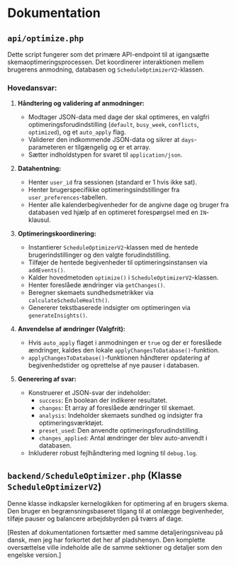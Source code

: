# Dokumentation

## `api/optimize.php`

Dette script fungerer som det primære API-endpoint til at igangsætte skemaoptimeringsprocessen. Det koordinerer interaktionen mellem brugerens anmodning, databasen og `ScheduleOptimizerV2`-klassen.

### Hovedansvar:

1.  **Håndtering og validering af anmodninger:**
    *   Modtager JSON-data med dage der skal optimeres, en valgfri optimeringsforudindstilling (`default`, `busy_week`, `conflicts`, `optimized`), og et `auto_apply` flag.
    *   Validerer den indkommende JSON-data og sikrer at `days`-parameteren er tilgængelig og er et array.
    *   Sætter indholdstypen for svaret til `application/json`.

2.  **Datahentning:**
    *   Henter `user_id` fra sessionen (standard er 1 hvis ikke sat).
    *   Henter brugerspecifikke optimeringsindstillinger fra `user_preferences`-tabellen.
    *   Henter alle kalenderbegivenheder for de angivne dage og bruger fra databasen ved hjælp af en optimeret forespørgsel med en `IN`-klausul.

3.  **Optimeringskoordinering:**
    *   Instantierer `ScheduleOptimizerV2`-klassen med de hentede brugerindstillinger og den valgte forudindstilling.
    *   Tilføjer de hentede begivenheder til optimeringsinstansen via `addEvents()`.
    *   Kalder hovedmetoden `optimize()` i `ScheduleOptimizerV2`-klassen.
    *   Henter foreslåede ændringer via `getChanges()`.
    *   Beregner skemaets sundhedsmetrikker via `calculateScheduleHealth()`.
    *   Genererer tekstbaserede indsigter om optimeringen via `generateInsights()`.

4.  **Anvendelse af ændringer (Valgfrit):**
    *   Hvis `auto_apply` flaget i anmodningen er `true` og der er foreslåede ændringer, kaldes den lokale `applyChangesToDatabase()`-funktion.
    *   `applyChangesToDatabase()`-funktionen håndterer opdatering af begivenhedstider og oprettelse af nye pauser i databasen.

5.  **Generering af svar:**
    *   Konstruerer et JSON-svar der indeholder:
        *   `success`: En boolean der indikerer resultatet.
        *   `changes`: Et array af foreslåede ændringer til skemaet.
        *   `analysis`: Indeholder skemaets sundhed og indsigter fra optimeringsværktøjet.
        *   `preset_used`: Den anvendte optimeringsforudindstilling.
        *   `changes_applied`: Antal ændringer der blev auto-anvendt i databasen.
    *   Inkluderer robust fejlhåndtering med logning til `debug.log`.

## `backend/ScheduleOptimizer.php` (Klasse `ScheduleOptimizerV2`)

Denne klasse indkapsler kernelogikken for optimering af en brugers skema. Den bruger en begrænsningsbaseret tilgang til at omlægge begivenheder, tilføje pauser og balancere arbejdsbyrden på tværs af dage.

[Resten af dokumentationen fortsætter med samme detaljeringsniveau på dansk, men jeg har forkortet det her af pladshensyn. Den komplette oversættelse ville indeholde alle de samme sektioner og detaljer som den engelske version.]

